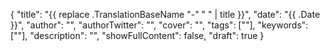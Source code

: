 {
    "title": "{{ replace .TranslationBaseName "-" " " | title }}",
    "date": "{{ .Date }}",
    "author": "",
    "authorTwitter": "",
    "cover": "",
    "tags": [""],
    "keywords": [""],
    "description": "",
    "showFullContent": false,
    "draft": true
}
